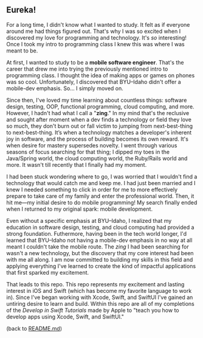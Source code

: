 ## Eureka!

For a long time, I didn't know what I wanted to study. It felt as if everyone around me had things figured out. That's why I was so excited when I discovered my love for programming and technology. It's _so_ interesting! Once I took my intro to programming class I knew this was where I was meant to be.

At first, I wanted to study to be a **mobile software engineer**. That's the career that drew me into trying the previously mentioned intro to programming class. I thought the idea of making apps or games on phones was so cool. Unfortunately, I discovered that BYU–Idaho didn't offer a mobile-dev emphasis. So... I simply moved on.

Since then, I've loved my time learning about countless things: software design, testing, OOP, functional programming, cloud computing, and more. However, I hadn't had what I call a "**zing**." In my mind that's the reclusive and sought after moment when a dev finds a technology or field they love so much, they don't burn out or fall victim to jumping from next-best-thing to next-best-thing. It’s when a technology matches a developer's inherent joy in software, and the process of building becomes its own reward. It's when desire for mastery supersedes novelty. I went through various seasons of focus searching for that thing; I dipped my toes in the Java/Spring world, the cloud computing world, the Ruby/Rails world and more. It wasn't till recently that I finally had my moment.

I had been stuck wondering where to go, I was worried that I wouldn't find a technology that would catch me and keep me. I had just been married and I knew I needed something to click in order for me to more effectively prepare to take care of my family and enter the professional world. Then, it hit me—my initial desire to do mobile programming! My search finally ended when I returned to my original spark: mobile development.

Even without a specific emphasis at BYU–Idaho, I realized that my education in software design, testing, and cloud computing had provided a strong foundation. Futhermore, having been in the tech world longer, I'd learned that BYU–Idaho not having a mobile-dev emphasis in no way at all meant I couldn't take the mobile route. The _zing_ I had been searching for wasn't a new technology, but the discovery that my core interest had been with me all along. I am now committed to building my skills in this field and applying everything I've learned to create the kind of impactful applications that first sparked my excitement.

That leads to this repo. This repo represents my excitement and lasting interest in iOS and Swift (which has become my favorite language to work in). Since I've began working with Xcode, Swift, and SwiftUI I've gained an untiring desire to learn and build. Within this repo are all of my completions of the _Develop in Swift Tutorials_ made by Apple to "teach you how to develop apps using Xcode, Swift, and SwiftUI."

(back to [README.md](README.md))
